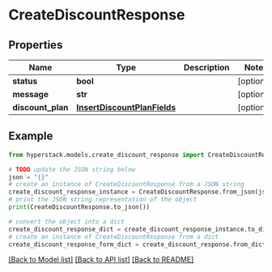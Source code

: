 # CreateDiscountResponse


## Properties

Name | Type | Description | Notes
------------ | ------------- | ------------- | -------------
**status** | **bool** |  | [optional] 
**message** | **str** |  | [optional] 
**discount_plan** | [**InsertDiscountPlanFields**](InsertDiscountPlanFields.md) |  | [optional] 

## Example

```python
from hyperstack.models.create_discount_response import CreateDiscountResponse

# TODO update the JSON string below
json = "{}"
# create an instance of CreateDiscountResponse from a JSON string
create_discount_response_instance = CreateDiscountResponse.from_json(json)
# print the JSON string representation of the object
print(CreateDiscountResponse.to_json())

# convert the object into a dict
create_discount_response_dict = create_discount_response_instance.to_dict()
# create an instance of CreateDiscountResponse from a dict
create_discount_response_form_dict = create_discount_response.from_dict(create_discount_response_dict)
```
[[Back to Model list]](../README.md#documentation-for-models) [[Back to API list]](../README.md#documentation-for-api-endpoints) [[Back to README]](../README.md)


